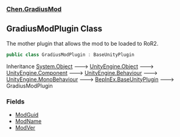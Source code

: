 
### [Chen.GradiusMod](./Chen-GradiusMod 'Chen.GradiusMod')

## GradiusModPlugin Class
The mother plugin that allows the mod to be loaded to RoR2.  
```csharp
public class GradiusModPlugin : BaseUnityPlugin
```
Inheritance [System.Object](https://docs.microsoft.com/en-us/dotnet/api/System.Object 'System.Object') &#129106; [UnityEngine.Object](https://docs.microsoft.com/en-us/dotnet/api/UnityEngine.Object 'UnityEngine.Object') &#129106; [UnityEngine.Component](https://docs.microsoft.com/en-us/dotnet/api/UnityEngine.Component 'UnityEngine.Component') &#129106; [UnityEngine.Behaviour](https://docs.microsoft.com/en-us/dotnet/api/UnityEngine.Behaviour 'UnityEngine.Behaviour') &#129106; [UnityEngine.MonoBehaviour](https://docs.microsoft.com/en-us/dotnet/api/UnityEngine.MonoBehaviour 'UnityEngine.MonoBehaviour') &#129106; [BepInEx.BaseUnityPlugin](https://docs.microsoft.com/en-us/dotnet/api/BepInEx.BaseUnityPlugin 'BepInEx.BaseUnityPlugin') &#129106; GradiusModPlugin  

### Fields
- [ModGuid](./Chen-GradiusMod-GradiusModPlugin-ModGuid 'Chen.GradiusMod.GradiusModPlugin.ModGuid')
- [ModName](./Chen-GradiusMod-GradiusModPlugin-ModName 'Chen.GradiusMod.GradiusModPlugin.ModName')
- [ModVer](./Chen-GradiusMod-GradiusModPlugin-ModVer 'Chen.GradiusMod.GradiusModPlugin.ModVer')
